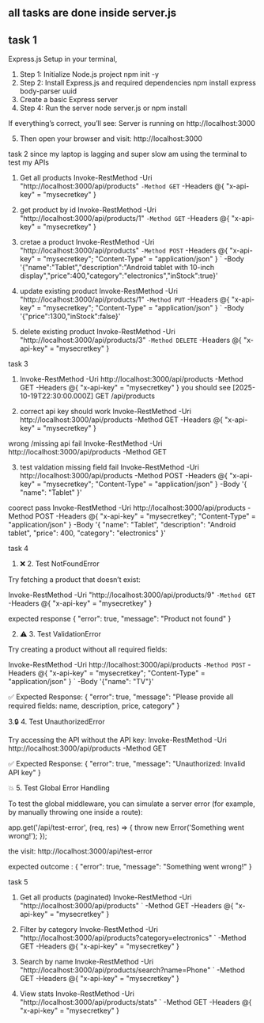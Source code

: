 ## all tasks are done inside server.js

## task 1
Express.js Setup in your terminal,
1. Step 1: Initialize Node.js project
npm init -y
2. Step 2: Install Express.js and required dependencies
npm install express body-parser uuid
3. Create a basic Express server
4. Step 4: Run the server
node server.js
or
npm install

If everything’s correct, you’ll see:
Server is running on http://localhost:3000

5. Then open your browser and visit:
 http://localhost:3000

 task 2 
 since my laptop is lagging and super slow am using the terminal to test my APIs 
1. Get all products 
Invoke-RestMethod -Uri "http://localhost:3000/api/products" `
-Method GET `
-Headers @{ "x-api-key" = "mysecretkey" }


2. get product by id
Invoke-RestMethod -Uri "http://localhost:3000/api/products/1" `
-Method GET `
-Headers @{ "x-api-key" = "mysecretkey" }


3. cretae a product
Invoke-RestMethod -Uri "http://localhost:3000/api/products" `
-Method POST `
-Headers @{ "x-api-key" = "mysecretkey"; "Content-Type" = "application/json" } `
-Body '{"name":"Tablet","description":"Android tablet with 10-inch display","price":400,"category":"electronics","inStock":true}'


4. update existing product 
Invoke-RestMethod -Uri "http://localhost:3000/api/products/1" `
-Method PUT `
-Headers @{ "x-api-key" = "mysecretkey"; "Content-Type" = "application/json" } `
-Body '{"price":1300,"inStock":false}'


5. delete existing product 
Invoke-RestMethod -Uri "http://localhost:3000/api/products/3" `
-Method DELETE `
-Headers @{ "x-api-key" = "mysecretkey" }


task 3 
1. Invoke-RestMethod -Uri http://localhost:3000/api/products -Method GET -Headers @{ "x-api-key" = "mysecretkey" }
you should see 
[2025-10-19T22:30:00.000Z] GET /api/products

2. correct api key should work 
Invoke-RestMethod -Uri http://localhost:3000/api/products -Method GET -Headers @{ "x-api-key" = "mysecretkey" }

wrong /missing api fail
Invoke-RestMethod -Uri http://localhost:3000/api/products -Method GET

3. test valdation
missing field fail
 Invoke-RestMethod -Uri http://localhost:3000/api/products -Method POST -Headers @{ "x-api-key" = "mysecretkey"; "Content-Type" = "application/json" } -Body '{ "name": "Tablet" }'

 coorect pass 
 Invoke-RestMethod -Uri http://localhost:3000/api/products -Method POST -Headers @{ "x-api-key" = "mysecretkey"; "Content-Type" = "application/json" } -Body '{ "name": "Tablet", "description": "Android tablet", "price": 400, "category": "electronics" }'


task 4
1. ❌ 2. Test NotFoundError

Try fetching a product that doesn’t exist:

Invoke-RestMethod -Uri "http://localhost:3000/api/products/9" `
-Method GET `
-Headers @{ "x-api-key" = "mysecretkey" }

 expected response
 {
  "error": true,
  "message": "Product not found"
}

2. ⚠️ 3. Test ValidationError

Try creating a product without all required fields:

Invoke-RestMethod -Uri http://localhost:3000/api/products `
-Method POST `
-Headers @{ "x-api-key" = "mysecretkey"; "Content-Type" = "application/json" } `
-Body '{"name": "TV"}'

✅ Expected Response:
{
  "error": true,
  "message": "Please provide all required fields: name, description, price, category"
}

3.🔒 4. Test UnauthorizedError

Try accessing the API without the API key:
Invoke-RestMethod -Uri http://localhost:3000/api/products -Method GET

✅ Expected Response:
{
  "error": true,
  "message": "Unauthorized: Invalid API key"
}

💥 5. Test Global Error Handling

To test the global middleware, you can simulate a server error (for example, by manually throwing one inside a route):

app.get('/api/test-error', (req, res) => {
  throw new Error('Something went wrong!');
});

the visit:
http://localhost:3000/api/test-error

expected outcome :
{
  "error": true,
  "message": "Something went wrong!"
}

task 5
1. Get all products (paginated)
Invoke-RestMethod -Uri "http://localhost:3000/api/products" `
-Method GET -Headers @{ "x-api-key" = "mysecretkey" }

2. Filter by category
Invoke-RestMethod -Uri "http://localhost:3000/api/products?category=electronics" `
-Method GET -Headers @{ "x-api-key" = "mysecretkey" }

3. Search by name
Invoke-RestMethod -Uri "http://localhost:3000/api/products/search?name=Phone" `
-Method GET -Headers @{ "x-api-key" = "mysecretkey" }

4. View stats
Invoke-RestMethod -Uri "http://localhost:3000/api/products/stats" `
-Method GET -Headers @{ "x-api-key" = "mysecretkey" }


